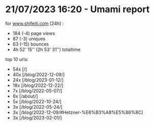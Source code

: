 # 21/07/2023 16:20 - Umami report
for www.shifeiti.com [24h] :

 - 184 (-4) page views
 - 87 (-3) uniques
 - 63 (-15) bounces
 - 4h 52' 15'' (2h 53' 31'') totaltime


top 10 urls:
 - 54x [/]
 - 40x [/blog/2022-12-09/]
 - 24x [/blog/2023-01-12/]
 - 18x [/blog/2022-12-22/]
 - 7x [/blog/2022-05-07/]
 - 6x [/about/]
 - 5x [/blog/2022-10-24/]
 - 3x [/blog/2022-05-24/]
 - 3x [/blog/2022-12-09/#Hetzner-%E6%B3%A8%E5%86%8C]
 - 3x [/blog/2023-02-01/]


